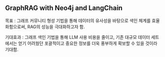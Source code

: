 ## GraphRAG with Neo4j and LangChain

목표 : 그래프 커뮤니티 형성 기법을 통해 데이터의 유사성을 바탕으로 색인 체계를 효율화함으로써, RAG의 성능을 극대화하고자 함.

기대효과 : 그래프 색인 기법을 통해 LLM 사용 비용을 줄이고, 기존 대규모 데이터 세트에서는 얻기 어려웠던 포괄적이고 중요한 정보를 더욱 풍부하게 확보할 수 있을 것이라 기대함.
